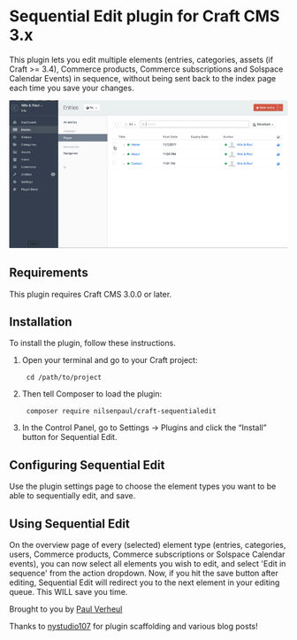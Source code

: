 # Sequential Edit plugin for Craft CMS 3.x

This plugin lets you edit multiple elements (entries, categories, assets (if Craft >= 3.4), Commerce products, Commerce subscriptions and Solspace Calendar Events) in sequence, without being sent back to the index page each time you save your changes.

![Screenvid](resources/sequential-edit.gif)

## Requirements

This plugin requires Craft CMS 3.0.0 or later.

## Installation

To install the plugin, follow these instructions.

1. Open your terminal and go to your Craft project:

        cd /path/to/project

2. Then tell Composer to load the plugin:

        composer require nilsenpaul/craft-sequentialedit

3. In the Control Panel, go to Settings → Plugins and click the “Install” button for Sequential Edit.

## Configuring Sequential Edit

Use the plugin settings page to choose the element types you want to be able to sequentially edit, and save.

## Using Sequential Edit

On the overview page of every (selected) element type (entries, categories, users, Commerce products, Commerce subscriptions or Solspace Calendar events), you can now select all elements you wish to edit, and select 'Edit in sequence' from the action dropdown. Now, if you hit the save button after editing, Sequential Edit will redirect you to the next element in your editing queue. This WILL save you time.

Brought to you by [Paul Verheul](https://nilsenpaul.nl)

Thanks to [nystudio107](https://github.com/nystudio107) for plugin scaffolding and various blog posts!
